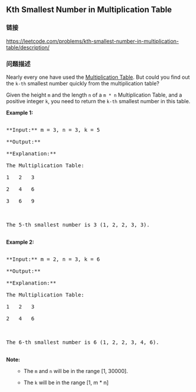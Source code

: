 ## Kth Smallest Number in Multiplication Table  
### 链接  
https://leetcode.com/problems/kth-smallest-number-in-multiplication-table/description/  
### 问题描述

Nearly every one have used the [Multiplication Table](https://en.wikipedia.org/wiki/Multiplication_table). But could you find out the `k-th` smallest number quickly from the multiplication table?



Given the height `m` and the length `n` of a `m * n` Multiplication Table, and a positive integer `k`, you need to return the `k-th` smallest number in this table.


**Example 1:**<br />
<pre>
**Input:** m = 3, n = 3, k = 5
**Output:** 
**Explanation:** 
The Multiplication Table:
1	2	3
2	4	6
3	6	9

The 5-th smallest number is 3 (1, 2, 2, 3, 3).
</pre>


**Example 2:**<br />
<pre>
**Input:** m = 2, n = 3, k = 6
**Output:** 
**Explanation:** 
The Multiplication Table:
1	2	3
2	4	6

The 6-th smallest number is 6 (1, 2, 2, 3, 4, 6).
</pre>


**Note:**<br>
<ol>
- The `m` and `n` will be in the range [1, 30000].
- The `k` will be in the range [1, m * n]
</ol>

